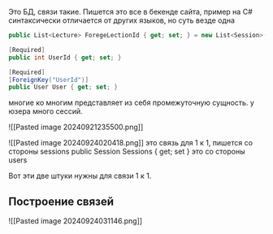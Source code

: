 
Это БД, связи такие. Пишется это все в бекенде сайта, пример на C# синтаксически отличается от других языков, но суть везде одна
```C#
public List<Lecture> ForegeLectionId { get; set; } = new List<Session>()
```
```C#
[Required]
public int UserId { get; set; }

[Required]
[ForeignKey("UserId")]
public User User { get; set; }

```
многие ко многим представляет из себя промежуточную сущность. 
у юзера много сессий.

![[Pasted image 20240921235500.png]]

![[Pasted image 20240924020418.png]]
это связь для 1 к 1, пишется со стороны sessions
public Session Sessions { get; set } это со стороны users

Вот эти две штуки нужны для связи 1 к 1.

## Построение связей
![[Pasted image 20240924031146.png]]